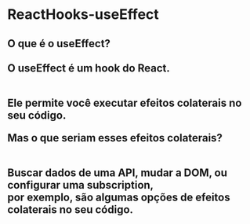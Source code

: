 # ReactHooks-useEffect

<h2>
O que é o useEffect? <br><br>
O useEffect é um hook do React. <br><br>

Ele permite você executar efeitos colaterais no seu código.<br>

Mas o que seriam esses efeitos colaterais?<br><br>

Buscar dados de uma API, mudar a DOM, ou configurar uma subscription,<br>
por exemplo, são algumas opções de efeitos colaterais no seu código.
</h2>
